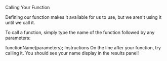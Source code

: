 Calling Your Function

Defining our function makes it available for us to use, but we aren't using it until we call it.

To call a function, simply type the name of the function followed by any parameters:

functionName(parameters);
Instructions
On the line after your function, try calling it. You should see your name display in the results panel!
